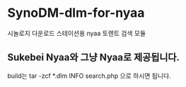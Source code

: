 # SynoDM-dlm-for-nyaa
시놀로지 다운로드 스테이션용 nyaa 토렌트 검색 모듈

## Sukebei Nyaa와 그냥 Nyaa로 제공됩니다.
build는
	tar -zcf *.dlm INFO search.php
으로 하시면 됩니다.
